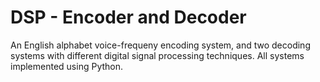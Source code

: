 # DSP - Encoder and Decoder
An English alphabet voice-frequeny encoding system, and two decoding systems with different digital signal processing techniques. All systems implemented using Python. 
